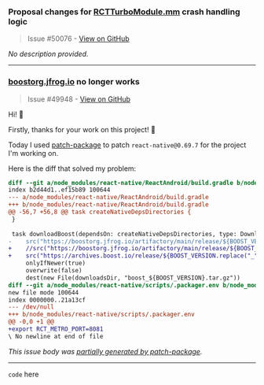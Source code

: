 
### Proposal changes for [RCTTurboModule.mm](http://RCTTurboModule.mm) crash handling logic

> Issue #50076 - [View on GitHub](https://github.com/facebook/react-native/pull/50076)

*No description provided.*

---

### [boostorg.jfrog.io](http://boostorg.jfrog.io) no longer works

> Issue #49948 - [View on GitHub](https://github.com/facebook/react-native/issues/49948)

Hi! 👋

Firstly, thanks for your work on this project! 🙂

Today I used [patch-package](https://github.com/ds300/patch-package) to patch `react-native@0.69.7` for the project I'm working on.

Here is the diff that solved my problem:

```diff
diff --git a/node_modules/react-native/ReactAndroid/build.gradle b/node_modules/react-native/ReactAndroid/build.gradle
index b2d44d1..ef15b89 100644
--- a/node_modules/react-native/ReactAndroid/build.gradle
+++ b/node_modules/react-native/ReactAndroid/build.gradle
@@ -56,7 +56,8 @@ task createNativeDepsDirectories {
 }
 
 task downloadBoost(dependsOn: createNativeDepsDirectories, type: Download) {
-    src("https://boostorg.jfrog.io/artifactory/main/release/${BOOST_VERSION.replace("_", ".")}/source/boost_${BOOST_VERSION}.tar.gz")
+    //src("https://boostorg.jfrog.io/artifactory/main/release/${BOOST_VERSION.replace("_", ".")}/source/boost_${BOOST_VERSION}.tar.gz")
+    src("https://archives.boost.io/release/${BOOST_VERSION.replace("_", ".")}/source/boost_${BOOST_VERSION}.tar.gz")
     onlyIfNewer(true)
     overwrite(false)
     dest(new File(downloadsDir, "boost_${BOOST_VERSION}.tar.gz"))
diff --git a/node_modules/react-native/scripts/.packager.env b/node_modules/react-native/scripts/.packager.env
new file mode 100644
index 0000000..21a13cf
--- /dev/null
+++ b/node_modules/react-native/scripts/.packager.env
@@ -0,0 +1 @@
+export RCT_METRO_PORT=8081
\ No newline at end of file
```

*This issue body was [partially generated by patch-package](https://github.com/ds300/patch-package/issues/296).*

---

`code` here